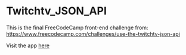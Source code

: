 # Twitchtv_JSON_API
This is the final FreeCodeCamp front-end challenge from:
https://www.freecodecamp.com/challenges/use-the-twitchtv-json-api

Visit the app [here](https://thomasfaller.github.io/TwitchTv-App/)
